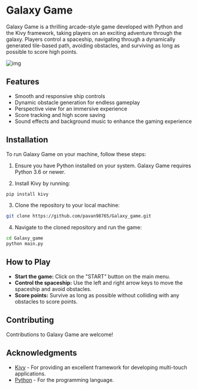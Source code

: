 # Galaxy Game

Galaxy Game is a thrilling arcade-style game developed with Python and the Kivy framework, taking players on an exciting adventure through the galaxy. Players control a spaceship, navigating through a dynamically generated tile-based path, avoiding obstacles, and surviving as long as possible to score high points.

![img](Results/2.gif)

## Features

- Smooth and responsive ship controls
- Dynamic obstacle generation for endless gameplay
- Perspective view for an immersive experience
- Score tracking and high score saving
- Sound effects and background music to enhance the gaming experience

## Installation

To run Galaxy Game on your machine, follow these steps:

1. Ensure you have Python installed on your system. Galaxy Game requires Python 3.6 or newer.

2. Install Kivy by running:

```bash
pip install kivy
```

3. Clone the repository to your local machine:

```bash
git clone https://github.com/pavan98765/Galaxy_game.git
```

4. Navigate to the cloned repository and run the game:

```bash
cd Galaxy_game
python main.py
```

## How to Play

- **Start the game:** Click on the "START" button on the main menu.
- **Control the spaceship:** Use the left and right arrow keys to move the spaceship and avoid obstacles.
- **Score points:** Survive as long as possible without colliding with any obstacles to score points.

## Contributing

Contributions to Galaxy Game are welcome!

## Acknowledgments

- [Kivy](https://kivy.org/) - For providing an excellent framework for developing multi-touch applications.
- [Python](https://www.python.org/) - For the programming language.
